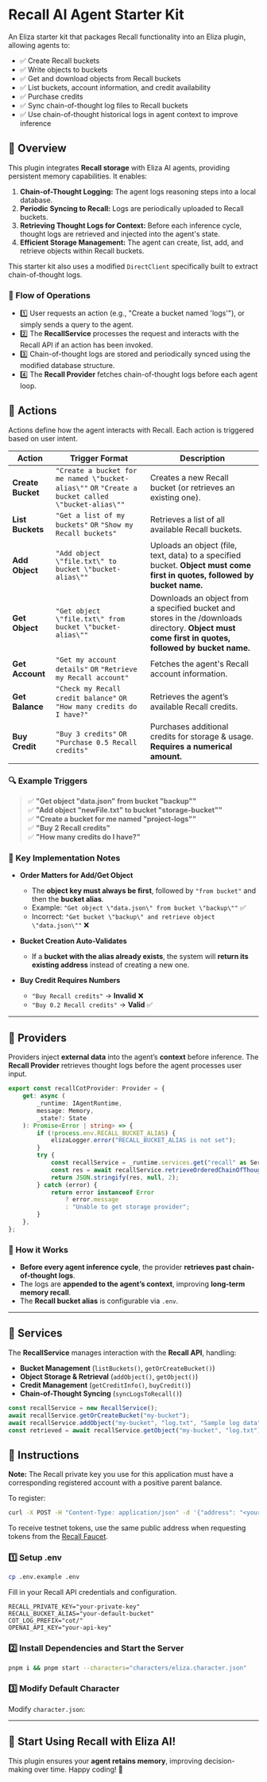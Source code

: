 # Recall AI Agent Starter Kit

An Eliza starter kit that packages Recall functionality into an Eliza plugin, allowing agents to:

- ✅ Create Recall buckets
- ✅ Write objects to buckets
- ✅ Get and download objects from Recall buckets
- ✅ List buckets, account information, and credit availability
- ✅ Purchase credits
- ✅ Sync chain-of-thought log files to Recall buckets
- ✅ Use chain-of-thought historical logs in agent context to improve inference

## 📌 Overview

This plugin integrates **Recall storage** with Eliza AI agents, providing persistent memory capabilities. It enables:

1. **Chain-of-Thought Logging:** The agent logs reasoning steps into a local database.
2. **Periodic Syncing to Recall:** Logs are periodically uploaded to Recall buckets.
3. **Retrieving Thought Logs for Context:** Before each inference cycle, thought logs are retrieved and injected into the agent's state.
4. **Efficient Storage Management:** The agent can create, list, add, and retrieve objects within Recall buckets.

This starter kit also uses a modified `DirectClient` specifically built to extract chain-of-thought logs.

### **🔄 Flow of Operations**

- 1️⃣ User requests an action (e.g., "Create a bucket named 'logs'"), or simply sends a query to the agent.
- 2️⃣ The **RecallService** processes the request and interacts with the Recall API if an action has been invoked.
- 3️⃣ Chain-of-thought logs are stored and periodically synced using the modified database structure.
- 4️⃣ The **Recall Provider** fetches chain-of-thought logs before each agent loop.

## 📌 Actions

Actions define how the agent interacts with Recall. Each action is triggered based on user intent.

| **Action**          | **Trigger Format**                                             | **Description**                                       |
|---------------------|--------------------------------------------------------------|------------------------------------------------------|
| **Create Bucket**  | `"Create a bucket for me named \"bucket-alias\""` `OR` `"Create a bucket called \"bucket-alias\""` | Creates a new Recall bucket (or retrieves an existing one).  |
| **List Buckets**   | `"Get a list of my buckets"` `OR` `"Show my Recall buckets"`  | Retrieves a list of all available Recall buckets.  |
| **Add Object**     | `"Add object \"file.txt\" to bucket \"bucket-alias\""` | Uploads an object (file, text, data) to a specified bucket.  **Object must come first in quotes, followed by bucket name.** |
| **Get Object**     | `"Get object \"file.txt\" from bucket \"bucket-alias\""` | Downloads an object from a specified bucket and stores in the /downloads directory.  **Object must come first in quotes, followed by bucket name.** |
| **Get Account**    | `"Get my account details"` `OR` `"Retrieve my Recall account"` | Fetches the agent's Recall account information. |
| **Get Balance**    | `"Check my Recall credit balance"` `OR` `"How many credits do I have?"` | Retrieves the agent’s available Recall credits. |
| **Buy Credit**     | `"Buy 3 credits"` `OR` `"Purchase 0.5 Recall credits"` | Purchases additional credits for storage & usage.  **Requires a numerical amount.** |

### **🔍 Example Triggers**

> ✅ **"Get object \"data.json\" from bucket \"backup\""**  
> ✅ **"Add object \"newFile.txt\" to bucket \"storage-bucket\""**  
> ✅ **"Create a bucket for me named \"project-logs\""**  
> ✅ **"Buy 2 Recall credits"**  
> ✅ **"How many credits do I have?"**  

### **🔄 Key Implementation Notes**
- **Order Matters for Add/Get Object**  
  - The **object key must always be first**, followed by `"from bucket"` and then the **bucket alias**.
  - Example: `"Get object \"data.json\" from bucket \"backup\""` ✅  
  - Incorrect: `"Get bucket \"backup\" and retrieve object \"data.json\""` ❌  

- **Bucket Creation Auto-Validates**  
  - If a **bucket with the alias already exists**, the system will **return its existing address** instead of creating a new one.

- **Buy Credit Requires Numbers**  
  - `"Buy Recall credits"` → **Invalid** ❌  
  - `"Buy 0.2 Recall credits"` → **Valid** ✅  

---

## 📌 Providers

Providers inject **external data** into the agent’s **context** before inference. The **Recall Provider** retrieves thought logs before the agent processes user input.

```typescript
export const recallCotProvider: Provider = {
    get: async (
        _runtime: IAgentRuntime,
        message: Memory,
        _state?: State
    ): Promise<Error | string> => {
        if (!process.env.RECALL_BUCKET_ALIAS) {
            elizaLogger.error("RECALL_BUCKET_ALIAS is not set");
        }
        try {
            const recallService = _runtime.services.get("recall" as ServiceType) as RecallService;
            const res = await recallService.retrieveOrderedChainOfThoughtLogs(process.env.RECALL_BUCKET_ALIAS);
            return JSON.stringify(res, null, 2);
        } catch (error) {
            return error instanceof Error
                ? error.message
                : "Unable to get storage provider";
        }
    },
};
```

### **📌 How it Works**
- **Before every agent inference cycle**, the provider **retrieves past chain-of-thought logs**.
- The logs are **appended to the agent’s context**, improving **long-term memory recall**.
- The **Recall bucket alias** is configurable via `.env`.

---

## 📌 Services

The **RecallService** manages interaction with the **Recall API**, handling:

- **Bucket Management** (`listBuckets()`, `getOrCreateBucket()`)
- **Object Storage & Retrieval** (`addObject()`, `getObject()`)
- **Credit Management** (`getCreditInfo()`, `buyCredit()`)
- **Chain-of-Thought Syncing** (`syncLogsToRecall()`)

```typescript
const recallService = new RecallService();
await recallService.getOrCreateBucket("my-bucket");
await recallService.addObject("my-bucket", "log.txt", "Sample log data");
const retrieved = await recallService.getObject("my-bucket", "log.txt");
```

## 📌 Instructions

**Note:** The Recall private key you use for this application must have a corresponding registered account with a positive parent balance.

To register:

```bash
curl -X POST -H "Content-Type: application/json" -d '{"address": "<your-evm-public-address>"}' https://faucet.node-0.testnet.recall.network/register
```

To receive testnet tokens, use the same public address when requesting tokens from the [Recall Faucet](https://faucet.recall.network/).

### **1️⃣ Setup .env**

```bash
cp .env.example .env
```

Fill in your Recall API credentials and configuration.

```dotenv
RECALL_PRIVATE_KEY="your-private-key"
RECALL_BUCKET_ALIAS="your-default-bucket"
COT_LOG_PREFIX="cot/"
OPENAI_API_KEY="your-api-key"
```

### **2️⃣ Install Dependencies and Start the Server**
```bash
pnpm i && pnpm start --characters="characters/eliza.character.json" 
```

### **3️⃣ Modify Default Character**
Modify `character.json`:

---

## 🚀 **Start Using Recall with Eliza AI!**
This plugin ensures your **agent retains memory**, improving decision-making over time. Happy coding! 🎉